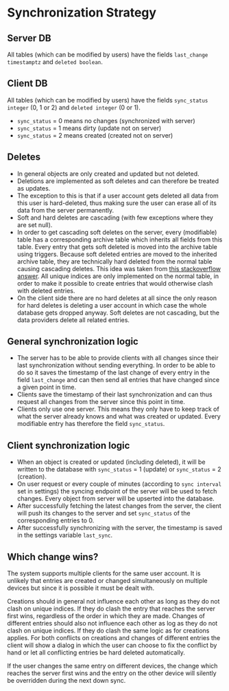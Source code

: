 # Synchronization Strategy

## Server DB
All tables (which can be modified by users) have the fields `last_change timestamptz` and `deleted boolean`.

## Client DB
All tables (which can be modified by users) have the fields `sync_status integer` (0, 1 or 2) and `deleted integer` (0 or 1).
* `sync_status` = 0 means no changes (synchronized with server)
* `sync_status` = 1 means dirty (update not on server)
* `sync_status` = 2 means created (created not on server)

## Deletes
* In general objects are only created and updated but not deleted.
* Deletions are implemented as soft deletes and can therefore be treated as updates.
* The exception to this is that if a user account gets deleted all data from this user is hard-deleted, thus making sure the user can erase all of its data from the server permanently.
* Soft and hard deletes are cascading (with few exceptions where they are set null).
* In order to get cascading soft deletes on the server, every (modifiable) table has a corresponding archive table which inherits all fields from this table. Every entry that gets soft deleted is moved into the archive table using triggers. Because soft deleted entries are moved to the inherited archive table, they are technically hard deleted from the normal table causing cascading deletes. This idea was taken from [this stackoverflow answer](https://stackoverflow.com/questions/506432/cascading-soft-delete). All unique indices are only implemented on the normal table, in order to make it possible to create entries that would otherwise clash with deleted entries. 
* On the client side there are no hard deletes at all since the only reason for hard deletes is deleting a user account in which case the whole database gets dropped anyway. Soft deletes are not cascading, but the data providers delete all related entries.

## General synchronization logic
* The server has to be able to provide clients with all changes since their last synchronization without sending everything. In order to be able to do so it saves the timestamp of the last change of every entry in the field `last_change` and can then send all entries that have changed since a given point in time.
* Clients save the timestamp of their last synchronization and can thus request all changes from the server since this point in time.
* Clients only use one server. This means they only have to keep track of what the server already knows and what was created or updated. Every modifiable entry has therefore the field `sync_status`.

## Client synchronization logic
* When an object is created or updated (including deleted), it will be written to the database with `sync_status` = 1 (update) or `sync_status` = 2 (creation).
* On user request or every couple of minutes (according to `sync interval` set in settings) the syncing endpoint of the server will be used to fetch changes. Every object from server will be upserted into the database.
* After successfully fetching the latest changes from the server, the client will push its changes to the server and set `sync_status` of the corresponding entries to 0.
* After successfully synchronizing with the server, the timestamp is saved in the settings variable `last_sync`.

## Which change wins?
The system supports multiple clients for the same user account. 
It is unlikely that entries are created or changed simultaneously on multiple devices but since it is possible it must be dealt with.

Creations should in general not influence each other as long as they do not clash on unique indices.
If they do clash the entry that reaches the server first wins, regardless of the order in which they are made.
Changes of different entries should also not influence each other as log as they do not clash on unique indices.
If they do clash the same logic as for creations applies.
For both conflicts on creations and changes of different entries the client will show a dialog in which the user can choose to fix the conflict by hand or let all conflicting entries be hard deleted automatically.

If the user changes the same entry on different devices, the change which reaches the server first wins and the entry on the other device will silently be overridden during the next down sync.
